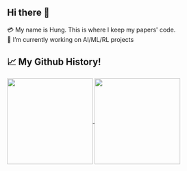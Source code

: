 ## Hi there 👋
💳 My name is Hung. This is where I keep my papers' code.  
🔭 I’m currently working on AI/ML/RL projects

## 📈 My Github History!
<a href="https://github.com/thaihungle/github-readme-stats">
  <img height=200 align="center" src="https://github-readme-stats.vercel.app/api?username=thaihungle&show_icons=true&theme=radical" />
</a>
<a href="https://github.com/thaihungle/top-langs">
  <img height=200 align="center" src="https://github-readme-stats.vercel.app/api/top-langs/?username=thaihungle&hide_progress=true&theme=radical&layout=compact" />
</a>


<!--
**thaihungle/thaihungle** is a ✨ _special_ ✨ repository because its `README.md` (this file) appears on your GitHub profile.

Here are some ideas to get you started:

- 🔭 I’m currently working on ...
- 🌱 I’m currently learning ...
- 👯 I’m looking to collaborate on ...
- 🤔 I’m looking for help with ...
- 💬 Ask me about ...
- 📫 How to reach me: ...
- 😄 Pronouns: ...
- ⚡ Fun fact: ...
-->


